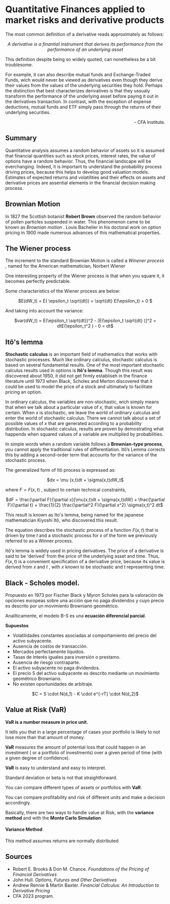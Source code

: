 # Quantitative Finances applied to market risks and derivative products

The most common definition of a derivative reads approximately as follows:

<p align="center"><em>A derivative is a finantial instrument that derives its performance from the performance of an underlying asset</em></p>


This definition despite being so widely quoted, can nonetheless be a bit troublesome. 


For example, it can also describe mutual funds and Exchange-Traded Funds, wich would never be viewed as derivatives even though they derive their values from the values of the underlying securities they hold. Perhaps the distinction that best characterizes derivatives is that they ussualy transform the performance of the underlying asset before paying it out in the derivatives transaction. In contrast, with the exception of expense deductions, mutual funds and ETF simply pass through the returns of their underlying securities.

<p align="right">&#8209; CFA Institute.</p>



## Summary

Quantitative analysis assumes a random behavior of assets so it is assumed that financial quantities such as stock prices, interest rates, the value of options have a random behavior. Thus, the financial landscape will be everchanging. Indeed, it is important to understand the probability process driving prices, because this helps to develop good valuation models. Estimates of expected returns and volatilities and their effects on assets and derivative prices are assential elements in the financial decision making process.



## Brownian Motion 

In 1827 the Scottish botanist **Robert Brown** observed the random behavior of pollen particles suspended in water. This phenomenon came to be known as *Brownian motion* .
Louis Bachelier in his doctoral work on option pricing in 1900 made numerous advances of this mathematical properties.


## The Wiener process

The increment to the standard Brownian Motion is called a *Winener process* , named for the American mathematician, Norbert Wiener

One interesting property of the Wiener process is that when you square it, it becomes perfectly predictable.

Some characteristics of the Wiener process are below:

<p align="center"> $E(dW_t) = E( \epsilon_t \sqrt{dt}) = \sqrt{dt} E(\epsilon_t) = 0 $</p>

And taking into account the variance:

<p align="center"> $var(dW_t) = E(\epsilon_t \sqrt{dt})^2 - [E(\epsilon_t \sqrt{dt} )]^2 = dtE(\epsilon_t^2 ) - 0 = dt$</p>

## Itô's lemma

**Stochastic calculus** is an important field of mathematics that works with stochastic processes. Much like ordinary calculus, stochastic calculus is based on several fundamental results. One of the most important stochastic calculus results used in options is **Itô's lemma**. Though this result was discovered about 1950, it did not get firmly establiseh in the finance literature until 1973 when Black, Scholes and Merton discovered that it could be used to model the price of a stock and ultimatwly to facilitate pricing an option.

In ordinary calculus, the variables are non-stochastic, wich simply means that when we talk about a particular value of $x$, that value is known for certain. When $x$ is stochastic, we leave the world of ordinary calculus and enter the world of stochastic calculus. There we cannot talk about a set of possible values of $x$ that are generated according to a probability distribution. In stochastic calculus, results are proven by demostrating what happends when squared values of a variable are multiplied by probabilities.

In simple words when a random variable follows a **Brownian-type process**, you cannot apply the traditional rules of differentiation. Itô’s Lemma corrects this by adding a second-order term that accounts for the variance of the stochastic process.

The generalized form of Itô process is expressed as:

<p align="center"> $dx = \mu (x,t)dt + \sigma(x,t)dW_t$</p>

where $F=F(x,t)$ , subject to certain technical constraints,

<p align="center"> $dF = \frac{\partial F}{\partial x}[\mu(x,t)dt + \sigma(x,t)dW] + \frac{\partial F}{\partial t} + \frac{1}{2} \frac{\partial^2 F}{\partial x^2} \sigma(x,t)^2 dt$</p>

This result is known as Ito's lemma, being named for the japanese mathematician Kiyoshi Itô, who discovered this result.

The equation describes the stochastic process of a function $F(x,t)$ that is driven by time $t$ and a stochastic process for $x$ of the form we previously referred to as a Winner process.

Itô's lemma is widely used in pricing derivatives. The price of a derivative is said to be 'derived' from the price of the underlying asset and time. Thus, $F(x,t)$ is a convenient specification of a derivative price, because its value is derived from $x$ and $t$ , with $x$ known to be stochastic and $t$ representing time. 


## Black - Scholes model.

Propuesto en 1973 por Fischer Black y Myron Scholes para la valoración de opciones europeas sobre una acción que no paga dividendos y cuyo precio es descrito por un movimiento Browniano geométrico.

Analíticamente, el modelo B-S es una **ecuación diferencial parcial**.

**Supuestos**

* Volatilidades constantes asociadas al comportamiento del precio del activo subyacente.
* Ausencia de costos de transacción.
* Mercados perfectamente liquidos.
* Tasas de interés iguales para inversión o prestamo.
* Ausencia de riesgo contraparte.
* El activo subyacente no paga dividendos.
* El precio S del activo subyacente es descrito mediante un movimiento geométrico Browniano.
* No existen oportunidades de arbitraje.
  
<p align="center">$C = S \cdot N(d_1) - K \cdot e^{-rT} \cdot N(d_2)$</p>


## Value at Risk (VaR)

**VaR is a number measure in price unit.**

It tells you that in a large percentage of cases your portfolio is likely to not lose more than that amount of money.

**VaR** measures the amount of potential loss that could happen in an investment ( or a portfolio of investments) over a given period of time (with a given degree of confidence).


**VaR** is easy to understand and easy to interpret.

Standard deviation or beta is not that straightforward.


You can compare different types of assets or portfolios with **VaR**.

You can compare profitability and risk of different units and make a decision accordingly. 


Basically, there are two ways to handle value at Risk, with the **variance method** and with the **Monte Carlo Simulation**

#### Variance Method

This method assumes returns are normally distributed


## Sources

* Robert E. Brooks & Don M. Chance. *Foundations of the Pricing of Financial Derivatives*
* John Hull. *Options, Futures and Other Derivatives*
* Andrew Rennie & Martin Baxter. *Financial Calculus: An Introduction to Derivative Pricing*
* CFA 2023 program.
